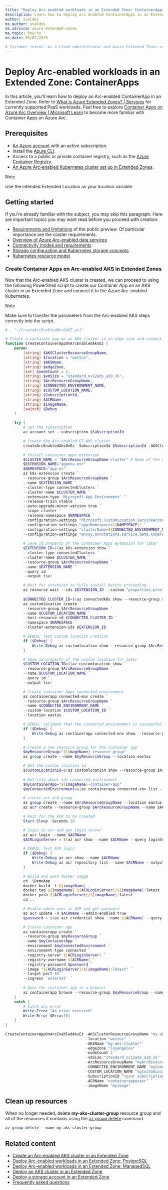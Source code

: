 ```yaml
---
title: "Deploy Arc-enabled workloads in an Extended Zone: ContainerApps"
description: Learn how to deploy arc-enabled ContainerApps in an Extended Zone.
author: svaldes
ms.author: svaldes
ms.service: azure-extended-zones
ms.topic: how-to
ms.date: 05/02/2025

# Customer intent: As a cloud administrator and Azure Extended Zones user, I want a quick method to deploy PaaS services via Arc in an Azure Extended Zone. 
---
```

  
# Deploy Arc-enabled workloads in an Extended Zone: ContainerApps
 
In this article, you'll learn how to deploy an Arc-enabled ContainerApp in an Extended Zone. Refer to [What is Azure Extended Zones? | Services](/azure/extended-zones/overview#services) for currently supported PaaS workloads.
Feel free to explore [Container Apps on Azure Arc Overview | Microsoft Learn](/azure/container-apps/azure-arc-overview) to become more familiar with Container Apps on Azure Arc.

## Prerequisites

- [An Azure account](https://azure.microsoft.com/pricing/purchase-options/azure-account?cid=msft_learn) with an active subscription.
- Install the [Azure CLI](/cli/azure/install-azure-cli).
- Access to a public or private container registry, such as the [Azure Container Registry](/azure/container-registry/).
- [An Azure Arc-enabled Kubernetes cluster set up in Extended Zones](/azure/extended-zones/arc-enabled-workloads-arc-enabled-aks-cluster).
> [!NOTE] 
> Use the intended Extended Location as your location variable. 

## Getting started	
If you're already familiar with the subject, you may skip this paragraph. Here are important topics you may want read before you proceed with creation:
- [Requirements and limitations](/azure/container-apps/azure-arc-overview) of the public preview. Of particular importance are the cluster requirements.
- [Overview of Azure Arc-enabled data services](/azure/azure-arc/data/overview)
- [Connectivity modes and requirements](/azure/azure-arc/data/connectivity)
- [Storage configuration and Kubernetes storage concepts](/azure/azure-arc/data/storage-configuration)
- [Kubernetes resource model](https://github.com/kubernetes/design-proposals-archive/blob/main/scheduling/resources.md#resource-quantities)

### Create Container Apps on Arc-enabled AKS in Extended Zones

Now that the Arc-enabled AKS cluster is created, we can proceed to using the following PowerShell script to create our Container App on an AKS cluster in an Extended Zone and connect it to the Azure Arc-enabled Kubernetes. 

> [!NOTE] 
> Make sure to transfer the parameters from the Arc-enabled AKS steps correctly into the script.
 
```powershell
# . "./CreateArcEnabledAksOnEZ.ps1"

# Create a container app on an AKS cluster in an edge zone and connect it to Azure Arc-enabled Kubernetes
function CreateContainerAppOnArcEnabledAksEz {
    param(
        [string] $AKSClusterResourceGroupName,
        [string] $location = "westus",
        [string] $AKSName,
        [string] $edgeZone,
        [int] $nodeCount = 2,
        [string] $vmSize = "standard_nv12ads_a10_v5",
        [string] $ArcResourceGroupName,
        [string] $CONNECTED_ENVIRONMENT_NAME,
        [string] $CUSTOM_LOCATION_NAME,
        [string] $SubscriptionId,
        [string] $ACRName,
        [string] $imageName,
        [switch] $Debug
    )

    try {
        # Set the subscription
        az account set --subscription $SubscriptionId

        # Create the Arc-enabled EZ AKS cluster
        createArcEnabledAksOnEz -SubscriptionId $SubscriptionId -AKSClusterResourceGroupName $AKSClusterResourceGroupName -location $location -AKSName $AKSName -edgeZone $edgeZone -nodeCount $nodeCount -vmSize $vmSize -ArcResourceGroupName $ArcResourceGroupName -Debug:$Debug

        # Install container apps extension
        $CLUSTER_NAME = "$ArcResourceGroupName-cluster" # Name of the connected cluster resource
        $EXTENSION_NAME="appenv-ext"
        $NAMESPACE="app-ns"
        az k8s-extension create `
        --resource-group $ArcResourceGroupName `
        --name $EXTENSION_NAME `
        --cluster-type connectedClusters `
        --cluster-name $CLUSTER_NAME `
        --extension-type 'Microsoft.App.Environment' `
        --release-train stable `
        --auto-upgrade-minor-version true `
        --scope cluster `
        --release-namespace $NAMESPACE `
        --configuration-settings "Microsoft.CustomLocation.ServiceAccount=default" `
        --configuration-settings "appsNamespace=${NAMESPACE}" `
        --configuration-settings "clusterName=${CONNECTED_ENVIRONMENT_NAME}" `
        --configuration-settings "envoy.annotations.service.beta.kubernetes.io/azure-load-balancer-resource-group=${AKSClusterResourceGroupName}"
  
        # Save id property of the Container Apps extension for later
        $EXTENSION_ID=$(az k8s-extension show `
        --cluster-type connectedClusters `
        --cluster-name $CLUSTER_NAME `
        --resource-group $ArcResourceGroupName `
        --name $EXTENSION_NAME `
        --query id `
        --output tsv)

        # Wait for extension to fully install before proceeding
        az resource wait --ids $EXTENSION_ID --custom "properties.provisioningState!='Pending'" --api-version "2020-07-01-preview"
        
        $CONNECTED_CLUSTER_ID=$(az connectedk8s show --resource-group $ArcResourceGroupName --name $CLUSTER_NAME --query id --output tsv)
        az customlocation create `
        --resource-group $ArcResourceGroupName `
        --name $CUSTOM_LOCATION_NAME `
        --host-resource-id $CONNECTED_CLUSTER_ID `
        --namespace $NAMESPACE `
        --cluster-extension-ids $EXTENSION_ID    

        # DEBUG: Test custom location creation
        if ($Debug) {
            Write-Debug az customlocation show --resource-group $ArcResourceGroupName --name $CUSTOM_LOCATION_NAME
        }

        # Save id property of the custom location for later
        $CUSTOM_LOCATION_ID=$(az customlocation show `
        --resource-group $ArcResourceGroupName `
        --name $CUSTOM_LOCATION_NAME `
        --query id `
        --output tsv)

        # Create container Apps connected environment
        az containerapp connected-env create `
        --resource-group $ArcResourceGroupName `
        --name $CONNECTED_ENVIRONMENT_NAME `
        --custom-location $CUSTOM_LOCATION_ID `
        --location eastus

        # DEBUG: validate that the connected environment is successfully created
        if ($Debug) {
            Write-Debug az containerapp connected-env show --resource-group $ArcResourceGroupName --name $CONNECTED_ENVIRONMENT_NAME
        }

        # Create a new resource group for the container app
        $myResourceGroup="${imageName}-resource-group"
        az group create --name $myResourceGroup --location eastus

        # Get the custom location id
        $customLocationId=$(az customlocation show --resource-group $ArcResourceGroupName --name $CUSTOM_LOCATION_NAME --query id --output tsv)
        
        # Get info about the connected environment
        $myContainerApp="${imageName}-container-app"
        $myConnectedEnvironment=$(az containerapp connected-env list --custom-location $customLocationId -o tsv --query '[].id')

        # create acr and group
        az group create --name $ArcResourceGroupName --location eastus
        az acr create --resource-group $ArcResourceGroupName --name $ACRName --sku Basic

        # Wait for the ACR to be created
        Start-Sleep -Seconds 10   

        # login to acr and get login server
        az acr login --name $ACRName
        $ACRLoginServer = $(az acr show --name $ACRName --query loginServer --output tsv)

        # DEBUG: Test ACR login
        if ($Debug) {
            Write-Debug az acr show --name $ACRName
            Write-Debug az acr repository list --name $ACRName --output table
        }

        # Build and push docker image
        cd .\DemoApp
        docker build -t ${imageName} .
        docker tag ${imageName} ${ACRLoginServer}/${imageName}:latest
        docker push ${ACRLoginServer}/${imageName}:latest
        cd ..

        # Enable admin user in ACR and get password
        az acr update -n $ACRName --admin-enabled true
        $password = $(az acr credential show --name ${ACRName} --query passwords[0].value --output tsv)

        # Create container app
        az containerapp create `
        --resource-group $myResourceGroup `
        --name $myContainerApp `
        --environment $myConnectedEnvironment `
        --environment-type connected `
        --registry-server ${ACRLoginServer} `
        --registry-username ${ACRName} `
        --registry-password $password `
        --image "${ACRLoginServer}/${imageName}:latest" `
        --target-port 80 `
        --ingress 'external' `
        
        # Open the container app in a browser
        az containerapp browse --resource-group $myResourceGroup --name $myContainerApp
    }
    catch {
        # Catch any error
        Write-Error "An error occurred"
        Write-Error $Error[0]
    }  
}

CreateContainerAppOnArcEnabledAksEz -AKSClusterResourceGroupName "my-aks-cluster-group" `
                                    -location "westus" `
                                    -AKSName "my-aks-cluster"`
                                    -edgeZone "losangeles" `
                                    -nodeCount 2 `
                                    -vmSize "standard_nv12ads_a10_v5" `
                                    -ArcResourceGroupName "myArcResourceGroup" `
                                    -CONNECTED_ENVIRONMENT_NAME "myConnectedEnvironment" `
                                    -CUSTOM_LOCATION_NAME "myCustomLocation" `
                                    -SubscriptionId "<your subscription>"`
                                    -ACRName "containerappezacr" `
                                    -imageName "myimage"
```


## Clean up resources

When no longer needed, delete **my-aks-cluster-group** resource group and all of the resources it contains using the [az group delete](/cli/azure/group#az-group-delete) command.

```powershell
az group delete --name my-aks-cluster-group
```

## Related content

- [Create an Arc-enabled AKS cluster in an Extended Zone](/azure/extended-zones/arc-enabled-workloads-arc-enabled-aks-cluster)
- [Deploy Arc-enabled workloads in an Extended Zone: PostgreSQL](/azure/extended-zones/arc-enabled-workloads-postgre-sql)
- [Deploy Arc-enabled workloads in an Extended Zone: ManagedSQL](/azure/extended-zones/arc-enabled-workloads-managed-sql)
- [Deploy an AKS cluster in an Extended Zone](deploy-aks-cluster.md)
- [Deploy a storage account in an Extended Zone](create-storage-account.md)
- [Frequently asked questions](faq.md)
